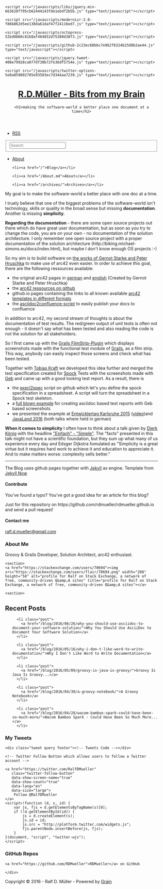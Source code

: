 <!DOCTYPE html>
<!--[if IEMobile 7 ]><html class="no-js iem7"><![endif]-->
<!--[if lt IE 9]><html class="no-js lte-ie8"><![endif]-->
<!--[if (gt IE 8)|(gt IEMobile 7)|!(IEMobile)|!(IE)]><!--><html class="no-js" lang="en"><!--<![endif]-->

<head>
  <meta charset="utf-8">
  <title>About - R.D.Müller - Bits from my Brain</title>
  <meta name="author" content="Ralf D. Müller">
  
  
  <!-- http://t.co/dKP3o1e -->
  <meta name="HandheldFriendly" content="True">
  <meta name="MobileOptimized" content="320">
  <meta name="viewport" content="width=device-width, initial-scale=1">

  <link rel="canonical" href="/About.md">
  <link href="/images/favicon-eec3051d5c356d1798bea1d8a3617c51.png" rel="icon">
  <link href="/stylesheets/screen-212a3205d97b53ef71581e910c98f79c.css" media="screen, projection" rel="stylesheet" type="text/css">
  <link href="atom.xml" rel="alternate" title="R.D.Müller - Bits from my Brain" type="application/atom+xml">
  
    <script src="/javascripts/libs/jquery.min-663628f795cb62444143fde1ebdf2b5b.js" type="text/javascript"></script>
  
    <script src="/javascripts/modernizr-2.0-f86b862d5ee138da61daf47f24116ed7.js" type="text/javascript"></script>
  
    <script src="/javascripts/octopress-52bd0860c81b8af484852d75380d38f3.js" type="text/javascript"></script>
  
    <script src="/javascripts/github-2c23ec60bbc7e962f6324b25d8b2ae44.js" type="text/javascript"></script>
  
    <script src="/javascripts/jquery.tweet-408e79928ca077df30b72fe36df5754e.js" type="text/javascript"></script>
  
    <script src="/javascripts/twitter-options-5e0a859802705e93583ec7d344aa7239.js" type="text/javascript"></script>
  
  

  <!--Fonts from Google"s Web font directory at http://google.com/webfonts -->
<link href="http://fonts.googleapis.com/css?family=PT+Serif:regular,italic,bold,bolditalic" rel="stylesheet" type="text/css">
<link href="http://fonts.googleapis.com/css?family=PT+Sans:regular,italic,bold,bolditalic" rel="stylesheet" type="text/css">

</head>


<body 
   >
  <header role="banner"><hgroup>
  <h1><a href="/">R.D.Müller - Bits from my Brain</a></h1>
  
    <h2>making the software-world a better place one document at a time</h2>
  
</hgroup>

</header>
  <nav role="navigation"><ul class="subscription" data-subscription="rss ">
  <li><a href="/atom.xml" rel="subscribe-rss" title="subscribe via RSS">RSS</a></li>
  
</ul>

  <form action="http://google.com/search" method="get">
    <fieldset role="search">
      <input type="hidden" name="q" value="site:" />
      <input class="search" type="text" name="q" results="0" placeholder="Search"/>
    </fieldset>
  </form>

<ul class="main-navigation">
  <li><a href="about.html">About</a></li>
  
    <li><a href="/">Blog</a></li>
  
    <li><a href="/About.md">About</a></li>
  
    <li><a href="/archives/">Archives</a></li>
  
</ul>

</nav>
  <div id="main">
    <div id="content">
      
<div class="blog-index">
  <article class="hentry" role="article">
    <p>My goal is to make the software-world a better place with one doc at a time.</p>
<p>I truely believe that one of the biggest problems of the software-world isn't technology, skills or quality in the broad sense but missing <strong>documentation</strong>. Another is missing <strong>simplicity</strong>.</p>
<p><strong>Regarding the documentation</strong> - there are some open source projects out there which do have great user documentation, but as soon as you try to change the code, you are on your own - no documentation of the solution architecture. I only remember one open source project with a proper documentation of the solution architecture (http://biking.michael-simons.eu/docs/index.html), but maybe I don't know enough OS projects :-)</p>
<p>So my aim is to build software on <a href="http://arc42.de">the works of Gernot Starke and Peter Hruschka</a> to make use of arc42 even easier. In order to achieve this goal, there are the following ressources available:</p>
<ul>
<li>the original arc42 pages in <a href="http://arc42.de">german</a> and <a href="http://arc42.org">english</a> (Created by Gernot Starke and Peter Hruschka)</li>
<li>the <a href="https://github.com/arc42">arc42 ressources on github</a></li>
<li>github.io pages containing the links to all known available <a href="http://arc42.github.io/">arc42 templates in different formats</a></li>
<li>the <a href="https://github.com/rdmueller/asciidoc2confluence">asciidoc2confluence-script</a> to easily publish your docs to confluence</li>
</ul>
<p>In addition to arc42, my second stream of thoughts is about the documentation of test results. The red/green output of unit tests is often not enough - it doesn't say <em>what</em> has been tested and also reading the code is not the solution for all stakeholders.</p>
<p>So I first came up with the <a href="https://github.com/rdmueller/grails-filmStrip">Grails FilmStrip-Plugin</a> which displays screenshots made with the functional test module of <a href="https://www.grails.org">Grails</a>, as a film strip. This way, anybody can easily inspect those screens and check <em>what</em> has been tested.</p>
<p>Together with <a href="https://twitter.com/tokraft">Tobias Kraft</a> we developed this idea further and merged the test specification created for <a href="https://github.com/spockframework">Spock</a> Tests with the screenshots made with <a href="http://www.gebish.org/">Geb</a> and came up with a good looking test report. As a result, there is</p>
<ul>
<li>the <a href="https://github.com/rdmueller/Excel2Spec">execl2spec</a> script on github which let's you define the spock specification in a spreadsheet. A script will turn the spreadsheet in a Spock test skeleton.</li>
<li>a <a href="https://github.com/rdmueller/etka15">full blown example</a> for creating asciidoc based test reports with Geb based screenshots</li>
<li>we presented the example at <a href="https://entwicklertag.de/karlsruhe/2015/spock-und-geb-bersichtlich-und-nachvollziehbar-testen-f-r-alle">Entwicklertag Karlsruhe 2015</a> (<a href="https://www.youtube.com/watch?v=L75DdPon5Gk">video</a>)and <a href="https://www.javaland.eu/de/archiv-2016/">JavaLand 2016</a> (both talks where held in german)</li>
</ul>
<p><strong>When it comes to simplicity</strong> I often have to think about a talk given by <a href="https://twitter.com/mittie">Dierk König</a> with the headline <a href="https://www.dropbox.com/s/ui38pl12wobrgdl/Dierk_Koenig-Einfach-JAX2013.pdf?dl=0">"Einfach" - "Simple"</a>. The "facts" presented in this talk might not have a scientific foundation, but they sum up what many of us experience every day and Edsger Dijkstra fomulated as "Simplicity is a great virtue but it requires hard work to achieve it and education to appreciate it. And to make matters worse: complexity sells better."</p>
<hr />
<p>The Blog uses github pages together with <a href="https://github.com/jekyll/jekyll">Jekyll</a> as engine. Template from <a href="http://www.jekyllnow.com/">Jekyll Now</a></p>
<h4>Contribute</h4>
<p>You've found a typo? You've got a good idea for an article for this blog?</p>
<p>Just for this repository on https://github.com/rdmueller/rdmueller.github.io and send a pull request!</p>
<h4>Contact me</h4>
<p><a href="mailto:ralf.d.mueller@gmail.com">ralf.d.mueller@gmail.com</a></p>

  </article>

</div>

<aside class="sidebar">
  
    
<section>
  <h1>About Me</h1>
  <p>Groovy & Grails Developer, Solution Architect, arc42 enthusiast.</p>
</section>


  
    <section>
    <a href="https://stackexchange.com/users/70694"><img src="https://stackexchange.com/users/flair/70694.png" width="208" height="58" alt="profile for Ralf on Stack Exchange, a network of free, community-driven Q&amp;A sites" title="profile for Ralf on Stack Exchange, a network of free, community-driven Q&amp;A sites"></a>
</section>
  
    <section>
  <h1>Recent Posts</h1>
  <ul id="recent_posts">
    
      <li class="post">
        <a href="/blog/2016/06/26/why-you-should-use-asciidoc-to-document-your-software-solution/">Why You Should Use AsciiDoc to Document Your Software Solution</a>
      </li>
    
      <li class="post">
        <a href="/blog/2016/05/16/why-i-don-t-like-word-to-write-documentation/">Why I Don't Like Word to Write Documentation</a>
      </li>
    
      <li class="post">
        <a href="/blog/2016/05/09/groovy-is-java-is-groovy/">Groovy Is Java Is Groovy...</a>
      </li>
    
      <li class="post">
        <a href="/blog/2016/04/30/a-groovy-notebook/">A Groovy Notebook</a>
      </li>
    
      <li class="post">
        <a href="/blog/2016/04/28/wacom-bamboo-spark-could-have-been-so-much-more/">Wacom Bamboo Spark - Could Have Been So Much More...</a>
      </li>
    
  </ul>
</section>

  
    
<section>
    <!-- Latest Tweets -->
    <h1>My Tweets</h1>

    <div class="tweet query footer"><!-- Tweets Code --></div>

    <!-- Twitter Follow Button which allows users to follow a Twitter account -->
    
    <a href="https://twitter.com/RalfDMueller"
       class="twitter-follow-button"
       data-show-screen-name="true"
       data-show-count="true"
       data-lang="en"
       data-size="large">
        Follow @RalfDMueller
    </a>
    <script>!function (d, s, id) {
        var js, fjs = d.getElementsByTagName(s)[0];
        if (!d.getElementById(id)) {
            js = d.createElement(s);
            js.id = id;
            js.src = "http://platform.twitter.com/widgets.js";
            fjs.parentNode.insertBefore(js, fjs);
        }
    }(document, "script", "twitter-wjs");
    </script>
    

</section>


  
    
<section>
  <h1>GitHub Repos</h1>
  
  
    <a href="https://github.com/RDMueller">RDMueller</a> on GitHub
  
  
</section>


  
</aside>



    </div>
  </div>
  <footer role="contentinfo"><p>
  Copyright &copy; 2016 - Ralf D. Müller -
  <span class="credit">Powered by <a href="http://sysgears.com/grain/">Grain</a></span>
</p>

</footer>
  <!-- Load script if disquss comments are enabled and `page.comments` is either empty (index) or set to true -->



  <div id="fb-root"></div>
  <script>
    (function(d, s, id) {
      var js, fjs = d.getElementsByTagName(s)[0];
      if (d.getElementById(id)) {return;}
      js = d.createElement(s); js.id = id; js.async = true;
      js.src = "//connect.facebook.net/en_US/all.js#appId=212934732101925&xfbml=1";
      fjs.parentNode.insertBefore(js, fjs);
      }(document, 'script', 'facebook-jssdk'));
  </script>



  <script type="text/javascript">
    (function() {
      var script = document.createElement('script'); script.type = 'text/javascript'; script.async = true;
      script.src = 'https://apis.google.com/js/plusone.js';
      var s = document.getElementsByTagName('script')[0]; s.parentNode.insertBefore(script, s);
    })();
  </script>



  <script type="text/javascript">
    (function(){
      var twitterWidgets = document.createElement('script');
      twitterWidgets.type = 'text/javascript';
      twitterWidgets.async = true;
      twitterWidgets.src = 'http://platform.twitter.com/widgets.js';
      document.getElementsByTagName('head')[0].appendChild(twitterWidgets);
    })();
  </script>


<!-- Place your javascript or css declarations here so that they will be placed after footer -->


</body>

</html>
